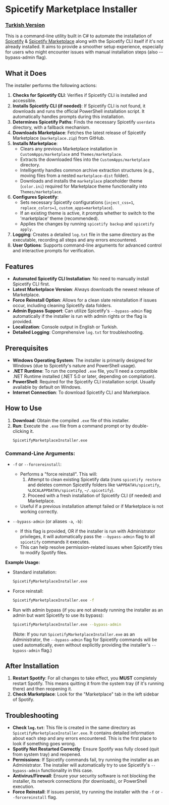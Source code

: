 # Spicetify Marketplace Installer

### [Turkish Version](https://github.com/s0rp/SpicetifyMarketPlaceInstaller/blob/main/tr.md)

This is a command-line utility built in C# to automate the installation of [Spicetify](https://github.com/spicetify/cli) & [Spicetify Marketplace](https://github.com/spicetify/marketplace) along with the Spicetify CLI itself if it's not already installed. It aims to provide a smoother setup experience, especially for users who might encounter issues with manual installation steps (also --bypass-admin flag).

## What it Does

The installer performs the following actions:

1.  **Checks for Spicetify CLI**: Verifies if Spicetify CLI is installed and accessible.
2.  **Installs Spicetify CLI (if needed)**: If Spicetify CLI is not found, it downloads and runs the official PowerShell installation script. It automatically handles prompts during this installation.
3.  **Determines Spicetify Paths**: Finds the necessary Spicetify `userdata` directory, with a fallback mechanism.
4.  **Downloads Marketplace**: Fetches the latest release of Spicetify Marketplace (`marketplace.zip`) from GitHub.
5.  **Installs Marketplace**:
    *   Clears any previous Marketplace installation in `CustomApps/marketplace` and `Themes/marketplace`.
    *   Extracts the downloaded files into the `CustomApps/marketplace` directory.
    *   Intelligently handles common archive extraction structures (e.g., moving files from a nested `marketplace-dist` folder).
    *   Downloads and installs the `marketplace` placeholder theme (`color.ini`) required for Marketplace theme functionality into `Themes/marketplace`.
6.  **Configures Spicetify**:
    *   Sets necessary Spicetify configurations (`inject_css=1`, `replace_colors=1`, `custom_apps=marketplace`).
    *   If an existing theme is active, it prompts whether to switch to the 'marketplace' theme (recommended).
    *   Applies the changes by running `spicetify backup` and `spicetify apply`.
7.  **Logging**: Creates a detailed `log.txt` file in the same directory as the executable, recording all steps and any errors encountered.
8.  **User Options**: Supports command-line arguments for advanced control and interactive prompts for verification.

## Features

*   **Automated Spicetify CLI Installation**: No need to manually install Spicetify CLI first.
*   **Latest Marketplace Version**: Always downloads the newest release of Marketplace.
*   **Force Reinstall Option**: Allows for a clean slate reinstallation if issues occur, including cleaning Spicetify data folders.
*   **Admin Bypass Support**: Can utilize Spicetify's `--bypass-admin` flag automatically if the installer is run with admin rights or the flag is provided.
*   **Localization**: Console output in English or Turkish.
*   **Detailed Logging**: Comprehensive `log.txt` for troubleshooting.

## Prerequisites

*   **Windows Operating System**: The installer is primarily designed for Windows (due to Spicetify's nature and PowerShell usage).
*   **.NET Runtime**: To run the compiled `.exe` file, you'll need a compatible .NET Runtime installed (.NET 5.0 or later, depending on compilation).
*   **PowerShell**: Required for the Spicetify CLI installation script. Usually available by default on Windows.
*   **Internet Connection**: To download Spicetify CLI and Marketplace.

## How to Use

1.  **Download**: Obtain the compiled `.exe` file of this installer.
2.  **Run**: Execute the `.exe` file from a command prompt or by double-clicking it.
    ```bash
    SpicetifyMarketplaceInstaller.exe
    ```

### Command-Line Arguments:

*   `-f` or `--forcereinstall`:
    *   Performs a "force reinstall". This will:
        1.  Attempt to clean existing Spicetify data (runs `spicetify restore` and deletes common Spicetify folders like `%APPDATA%/spicetify`, `%LOCALAPPDATA%/spicetify`, `~/.spicetify`).
        2.  Proceed with a fresh installation of Spicetify CLI (if needed) and Marketplace.
    *   Useful if a previous installation attempt failed or if Marketplace is not working correctly.

*   `--bypass-admin` (or aliases `-a`, `-b`):
    *   If this flag is provided, OR if the installer is run with Administrator privileges, it will automatically pass the `--bypass-admin` flag to all `spicetify` commands it executes.
    *   This can help resolve permission-related issues when Spicetify tries to modify Spotify files.

**Example Usage:**

*   Standard installation:
    ```bash
    SpicetifyMarketplaceInstaller.exe
    ```
*   Force reinstall:
    ```bash
    SpicetifyMarketplaceInstaller.exe -f
    ```
*   Run with admin bypass (if you are not already running the installer as an admin but want Spicetify to use its bypass):
    ```bash
    SpicetifyMarketplaceInstaller.exe --bypass-admin
    ```
    (Note: If you run `SpicetifyMarketplaceInstaller.exe` as an Administrator, the `--bypass-admin` flag for Spicetify commands will be used automatically, even without explicitly providing the installer's `--bypass-admin` flag.)

## After Installation

1.  **Restart Spotify**: For all changes to take effect, you **MUST** completely restart Spotify. This means quitting it from the system tray (if it's running there) and then reopening it.
2.  **Check Marketplace**: Look for the "Marketplace" tab in the left sidebar of Spotify.

## Troubleshooting

*   **Check `log.txt`**: This file is created in the same directory as `SpicetifyMarketplaceInstaller.exe`. It contains detailed information about each step and any errors encountered. This is the first place to look if something goes wrong.
*   **Spotify Not Restarted Correctly**: Ensure Spotify was fully closed (quit from system tray) and reopened.
*   **Permissions**: If Spicetify commands fail, try running the installer as an Administrator. The installer will automatically try to use Spicetify's `--bypass-admin` functionality in this case.
*   **Antivirus/Firewall**: Ensure your security software is not blocking the installer, its network connections (for downloads), or PowerShell execution.
*   **Force Reinstall**: If issues persist, try running the installer with the `-f` or `--forcereinstall` flag.
